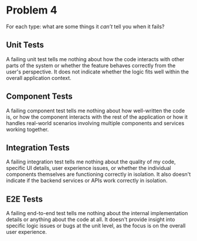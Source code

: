 # Problem 4

For each type: what are some things it *can’t* tell you when it fails?

## Unit Tests

A failing unit test tells me nothing about how the code interacts with other parts of the system or whether the feature behaves correctly from the user's perspective. It does not indicate whether the logic fits well within the overall application context.

## Component Tests

A failing component test tells me nothing about how well-written the code is, or how the component interacts with the rest of the application or how it handles real-world scenarios involving multiple components and services working together.

## Integration Tests

A failing integration test tells me nothing about the quality of my code, specific UI details, user experience issues, or whether the individual components themselves are functioning correctly in isolation. It also doesn't indicate if the backend services or APIs work correctly in isolation.

## E2E Tests

A failing end-to-end test tells me nothing about the internal implementation details or anything about the code at all. It doesn't provide insight into specific logic issues or bugs at the unit level, as the focus is on the overall user experience.
